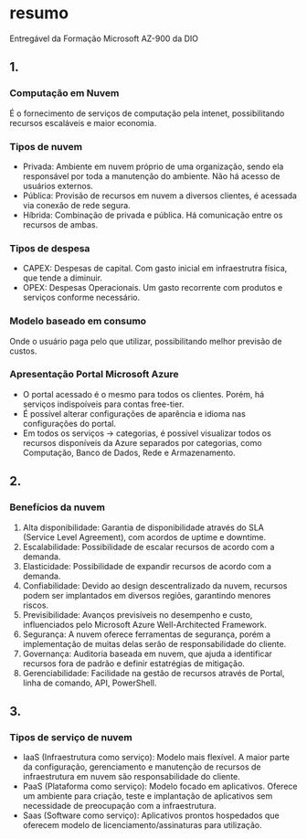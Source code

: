 # resumo
Entregável da Formação Microsoft AZ-900 da DIO

## 1.
### Computação em Nuvem
É o fornecimento de serviços de computação pela intenet, possibilitando recursos escaláveis e maior economia.
### Tipos de nuvem
- Privada: Ambiente em nuvem próprio de uma organização, sendo ela responsável por toda a manutenção do ambiente. Não há acesso de usuários externos.
- Pública: Provisão de recursos em nuvem a diversos clientes, é acessada via conexão de rede segura.
- Híbrida: Combinação de privada e pública. Há comunicação entre os recursos de ambas.
### Tipos de despesa
- CAPEX: Despesas de capital. Com gasto inicial em infraestrutra física, que tende a diminuir.
- OPEX: Despesas Operacionais. Um gasto recorrente com produtos e serviços conforme necessário.
### Modelo baseado em consumo
Onde o usuário paga pelo que utilizar, possibilitando melhor previsão de custos.
### Apresentação Portal Microsoft Azure
- O portal acessado é o mesmo para todos os clientes. Porém, há serviços indispoíveis para contas free-tier.
- É possível alterar configurações de aparência e idioma nas configurações do portal.
- Em todos os serviços -> categorias, é possível visualizar todos os recursos disponíveis da Azure separados por categorias, como Computação, Banco de Dados, Rede e Armazenamento.

## 2.
### Benefícios da nuvem
1. Alta disponibilidade: Garantia de disponibilidade através do SLA (Service Level Agreement), com acordos de uptime e downtime.
2. Escalabilidade: Possibilidade de escalar recursos de acordo com a demanda.
3. Elasticidade: Possibilidade de expandir recursos de acordo com a demanda.
4. Confiabilidade: Devido ao design descentralizado da nuvem, recursos podem ser implantados em diversos regiões, garantindo menores riscos.
5. Previsibilidade: Avanços previsíveis no desempenho e custo, influenciados pelo Microsoft Azure Well-Architected Framework.
6. Segurança: A nuvem oferece ferramentas de segurança, porém a implementação de muitas delas serão de responsabilidade do cliente.
7. Governança: Auditoria baseada em nuvem, que ajuda a identificar recursos fora de padrão e definir estatrégias de mitigação.
8. Gerenciabilidade: Facilidade na gestão de recursos através de Portal, linha de comando, API, PowerShell.

## 3.
### Tipos de serviço de nuvem
- IaaS (Infraestrutura como serviço): Modelo mais flexível. A maior parte da configuração, gerenciamento e manutenção de recursos de infraestrutura em nuvem são responsabilidade do cliente.
- PaaS (Plataforma como serviço): Modelo focado em aplicativos. Oferece um ambiente para criação, teste e implantação de aplicativos sem necessidade de preocupação com a infraestrutura.
- Saas (Software como serviço): Aplicativos prontos hospedados que oferecem modelo de licenciamento/assinaturas para utilização.
